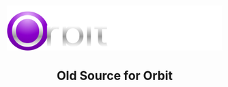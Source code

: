 <p align="center">
  <img src="https://raw.githubusercontent.com/OrbitChat/old/main/img/orbit.png">
  <br />
</p>
<h1 align="center">Old Source for Orbit</h1>
